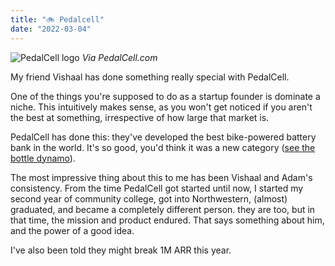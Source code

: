 ```yaml
---
title: "🚲 Pedalcell"
date: "2022-03-04"
---
```


![PedalCell logo](https://cdn.shopify.com/s/files/1/0254/6935/4059/files/Full_logo_black_1_1080x.png?v=1617533465)
_Via PedalCell.com_

My friend Vishaal has done something really special with PedalCell. 

One of the things you're supposed to do as a startup founder is dominate a niche. This intuitively makes sense, as you won't get noticed if you aren't the best at something, irrespective of how large that market is. 

PedalCell has done this: they've developed the best bike-powered battery bank in the world. It's so good, you'd think it was a new category ([see the bottle dynamo](https://en.wikipedia.org/wiki/Bottle_dynamo)).

The most impressive thing about this to me has been Vishaal and Adam's consistency. From the time PedalCell got started until now, I started my second year of community college, got into Northwestern, (almost) graduated, and became a completely different person. they are too, but in that time, the mission and product endured. That says something about him, and the power of a good idea. 

I've also been told they might break 1M ARR this year. 

